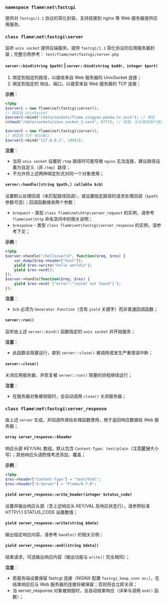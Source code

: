 ### `namespace flame\net\fastcgi`
提供对 `fastcgi/1.1` 协议的简化封装，支持挂接到 nginx 等 Web 服务器提供应用服务。

### `class flame\net\fastcgi\server`
监听 `unix socket` 提供后端服务，提供 `fastcgi/1.1` 简化协议的应用服务器封装；完整示例参考： `test/flame/net/fastcgi/server.php`

#### `server::bind(string $path)` | `server::bind(string $addr, integer $port)`
1. 绑定到指定的路径，以接收来自 Web 服务器的 UnixSocket 连接；
2. 绑定到指定的 地址、端口，以接受来自 Web 服务器的 TCP 连接；

**示例**：
``` PHP
<?php
$server1 = new flame\net\fastcgi\server();
// 绑定到 UnixSocket
$server1->bind("/data/sockets/flame.xingyan.panda.tv.sock"); // 绑定
@chmod("/data/sockets/uinx_socket_1.sock", 0777); // 权限，允许其他用户连接

$server2 = new flame\net\fastcgi\server();
// 绑定到 TCP 地址端口
$server2->bind("127.0.0.1", 19001);
```

**注意**：
* 当将 `unix socket` 设置到 `/tmp` 路径时可能导致 `nginx` 无法连接，建议路径设置为自定义（非 `/tmp`）路径；
* 不允许将上述两种绑定形式对同一个对象使用；

#### `server::handle([string $path,] callable $cb)`
设置默认处理回调（未匹配路径回调），或设置指定路径的请求处理回调（`$path` 参数可选）；回调函数接收两个参数：
* `$request` - 类型 `class flame\net\http\server_request` 的实例，请参考 `flame\net\http` 命名空间中的相关说明；
* `$response` - 类型 `class flame\net\fastcgi\server_response` 的实例，请参考下文；

**示例**：
``` PHP
<?php
$server->handle("/hello/world", function($req, $res) {
	var_dump($req->header["host"]);
	yield $res->write("hello world\n");
	yield $res->end();
});
$server->handle(function($req, $res) {
	yield $res->end('{"error":"router not found"}');
});
```
**注意**：
* `$cb` 必须为 `Generator Function`（含有 `yield` 关键字）而非普通回调函数；

#### `server::run()`
监听由上述 `server::bind()` 函数指定的 `unix socket` 并开始服务；

**注意**：
* 此函数会阻塞运行，直到 `server::close()` 被调用或发生严重错误中断；

#### `server::close()`
关闭应用服务器，并恢复被 `server::run()` 阻塞的协程继续运行；

**注意**：
* 在服务器对象被销毁时，会自动调用 `close()` 关闭服务器；

### `class flame\net\fastcgi\server_response`
由上述 `server` 生成，并回调传递给处理函数使用，用于返回响应数据给 Web 服务器；

#### `array server_response::$header`
响应头部 KEY/VAL 数组，默认包含 `Content-Type: text/plain`（注意**区分**大小写）；其他响应头请酌情考虑添加、覆盖；

**示例**：
``` PHP
<?php
$res->header["Content-Type"] = "text/html";
$res->header["X-Server"] = "Flame/0.7.0";
```

#### `yield server_response::write_header(integer $status_code)`
设置并输出响应头部（含上述响应头 KEY/VAL 及响应状态行），请参照标准 HTTP/1.1 STATUS_CODE 设置数值；

#### `yield server_response::write(string $data)`
输出指定响应内容，请参考 `handle()` 的相关示例；

#### `yield server_response::end([string $data])`
结束请求，可选输出响应内容（输出功能与 `write()` 完全相同）；

**注意**：
* 若服务端设置保留 fastcgi 连接（NGINX 配置 `fastcgi_keep_conn on;`），在结束响应后与 Web 服务器的连接将被保留；否则将会立即关闭；
* 当 server_response 对象被销毁时，会自动结束响应（详单与调用 `end()` 函数）；

